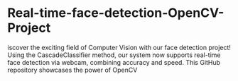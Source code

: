# Real-time-face-detection-OpenCV-Project
iscover the exciting field of Computer Vision with our face detection project! Using the CascadeClassifier method, our system now supports real-time face detection via webcam, combining accuracy and speed. This GitHub repository showcases the power of OpenCV

